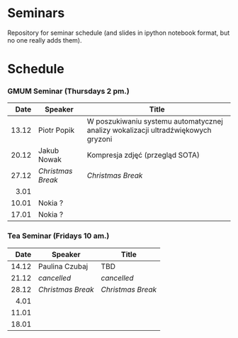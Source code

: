 # Seminars
Repository for seminar schedule (and slides in ipython notebook format, but no one really adds them).

# Schedule
### GMUM Seminar (Thursdays 2 pm.)
| Date  | Speaker                             | Title                                                                             |
|------:|-------------------------------------|-----------------------------------------------------------------------------------|
| 13.12 | Piotr Popik                         | W poszukiwaniu systemu automatycznej analizy wokalizacji ultradźwiękowych gryzoni |
| 20.12 | Jakub Nowak                         | Kompresja zdjęć (przegląd SOTA)                                                   |
| 27.12 | *Christmas Break*                   | *Christmas Break*                                                                 |
|  3.01 |                                     |                                                                                   |
| 10.01 | Nokia ?                             |                                                                                   |
| 17.01 | Nokia ?                             |                                                                                   |

### Tea Seminar (Fridays 10 am.)
| Date  | Speaker                             | Title                                                                             |
|------:|-------------------------------------|-----------------------------------------------------------------------------------|
| 14.12 | Paulina Czubaj                      | TBD                                                                               |
| 21.12 | *cancelled*                         | *cancelled*                                                                       |
| 28.12 | *Christmas Break*                   | *Christmas Break*                                                                 |
|  4.01 |                                     |                                                                                   |
| 11.01 |                                     |                                                                                   |
| 18.01 |                                     |                                                                                   |

